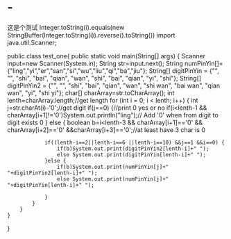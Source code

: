 # -
这是个测试
Integer.toString(i).equals(new StringBuffer(Integer.toString(i)).reverse().toString())
import java.util.Scanner;



public class test_one{
	public static void main(String[] args) {
		Scanner input=new Scanner(System.in);
		String str=input.next();
		String numPinYin[]= {"ling","yi","er","san","si","wu","liu","qi","ba","jiu"};
		String[] digitPinYin = {"", "", "shi", "bai", "qian", "wan", "shi", "bai", "qian", "yi", "shi"};
        String[] digitPinYin2 = {"", "", "shi", "bai", "qian", "wan", "shi wan", "bai wan", "qian wan", "yi", "shi yi"};
        char[] charArray=str.toCharArray();
        int lenth=charArray.length;//get length
        for (int i = 0; i < lenth; i++) {
			int j=str.charAt(i)-'0';//get digit
			if(j==0) {//print 0 yes or no
				if(i<lenth-1 && charArray[i+1]!='0')System.out.println("ling");// Add '0' when from digit to digit exists 0
			}
			else {
				boolean b=i<lenth-3 && charArray[i+1]=='0' && charArray[i+2]=='0' &&charArray[i+3]=='0';//at least have 3 char is 0
				
				if((lenth-i==2||lenth-i==6 ||lenth-i==10) &&j==1 &&i==0) {
					if(b)System.out.print(digitPinYin2[lenth-i]+" ");
					else System.out.print(digitPinYin[lenth-i]+" ");
				}else {
					if(b)System.out.print(numPinYin[j]+" "+digitPinYin2[lenth-i]+" ");
					else System.out.print(numPinYin[j]+" "+digitPinYin[lenth-i]+" ");
					
				}
			}
		}
	}
}
